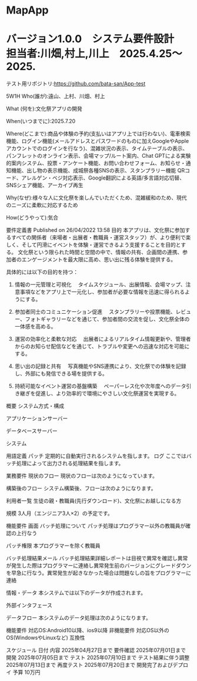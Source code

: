# MapApp
# バージョン1.0.0　システム要件設計　担当者:川畑,村上,川上　2025.4.25〜2025.

テスト用リポジトリ:https://github.com/bata-san/App-test

5W1H
Who(誰が):遠山、上村、川畑、村上

What (何を):文化祭アプリの開発

When(いつまでに):2025.7.20

Where(どこまで):商品や体験の予約(支払いはアプリ上では行わない)、電車検索機能、ログイン機能(メールアドレスとパスワードのものに加えGoogleやAppleアカウントでのログインを行なう)、混雑状況の表示、タイムテーブルの表示、パンフレットのオンライン表示、会場マップ/ルート案内、Chat GPTによる実験的案内システム、投票・アンケート機能、お問い合わせフォーム、お知らせ・通知機能、出し物の表示機能、成城祭各種SNSの表示、スタンプラリー機能 QRコード、アレルゲン・ベジ対応表示、Google翻訳による英語/多言語対応切替、SNSシェア機能、アーカイブ再生

Why(なぜ):様々な人に文化祭を楽しんでいただくため、混雑緩和のため、現代のニーズに柔軟に対応するため

How(どうやって):気合



要件定義書
Published on 26/04/2022 13:58
目的
本アプリは、文化祭に参加するすべての関係者（来場者・出展者・教職員・運営スタッフ）が、より便利で楽しく、そして円滑にイベントを体験・運営できるよう支援することを目的とする。
文化祭という限られた時間と空間の中で、情報の共有、企画間の連携、参加者のエンゲージメントを最大限に高め、思い出に残る体験を提供する。

具体的には以下の目的を持つ：

1. 情報の一元管理と可視化
　タイムスケジュール、出展情報、会場マップ、注意事項などをアプリ上で一元化し、参加者が必要な情報を迅速に得られるようにする。


2. 参加者同士のコミュニケーション促進
　スタンプラリーや投票機能、レビュー、フォトギャラリーなどを通じて、参加者間の交流を促し、文化祭全体の一体感を高める。


3. 運営の効率化と柔軟な対応
　出展者によるリアルタイム情報更新や、管理者からのお知らせ配信などを通じて、トラブルや変更への迅速な対応を可能にする。


4. 思い出の記録と共有
　写真機能やSNS連携により、文化祭での体験を記録し、外部にも発信できる場を提供する。


5. 持続可能なイベント運営の基盤構築
　ペーパーレス化や次年度へのデータ引き継ぎを促進し、より効率的で環境にやさしい文化祭運営を実現する。


概要
システム方式・構成


アプリケーションサーバー

データベースサーバー

システム

用語定義
パッチ
定期的に自動実行されるシステムを指します。
ログ
ここではバッチ処理によって出力される処理結果を指します。

業務要件
現状のフロー
現状のフローは次のようになっています。


構築後のフロー
システム構築後、フローは次のようになります。


利用者一覧
生徒の親・教職員(先行ダウンロード)、文化祭にお越しになる方

規模
3人月（エンジニア3人×2）の予定です。

機能要件
画面
バッチ処理について
パッチ処理はプログラマー以外の教職員が確認の上行なう

パッチ権限
本プログラマーを除く教職員


バッチ処理結果メール
バッチ処理結果詳細レポートは目視で異常を確認し異常が発生した際はプログラマーに連絡し異常発生前のバージョンにグレードダウンを早急に行なう。異常発生が起きなかった場合は問題なしの旨をプログラマーに連絡

情報・データ
本システムでは以下のデータが作成されます。


外部インタフェース

データフロー
本システムのデータ処理は次のようになります。

機能要件
対応OS:Android10以降、ios9以降
非機能要件
対応OS以外のOS(WindowsやLinuxなど)
互換性

スケジュール
日付	内容
2025年04月27日まで	要件確認
2025年07月01日まで	開発
2025年07月05日まで	テスト
2025年07月10日まで	テスト結果に伴う調整
2025年07月13日まで	再度テスト
2025年07月20日まで	開発完了およびデプロイ
予算
10万円
